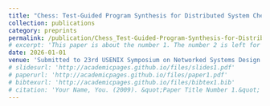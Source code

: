 ```yaml
---
title: "Chess: Test-Guided Program Synthesis for Distributed System Checkers"
collection: publications
category: preprints
permalink: /publication/Chess_Test-Guided-Program-Synthesis-for-Distributed-System-Checkers
# excerpt: 'This paper is about the number 1. The number 2 is left for future work.'
date: 2026-01-01
venue: 'Submitted to 23rd USENIX Symposium on Networked Systems Design and Implementation - NSDI'
# slidesurl: 'http://academicpages.github.io/files/slides1.pdf'
# paperurl: 'http://academicpages.github.io/files/paper1.pdf'
# bibtexurl: 'http://academicpages.github.io/files/bibtex1.bib'
# citation: 'Your Name, You. (2009). &quot;Paper Title Number 1.&quot; <i>Journal 1</i>. 1(1).'
---
```

